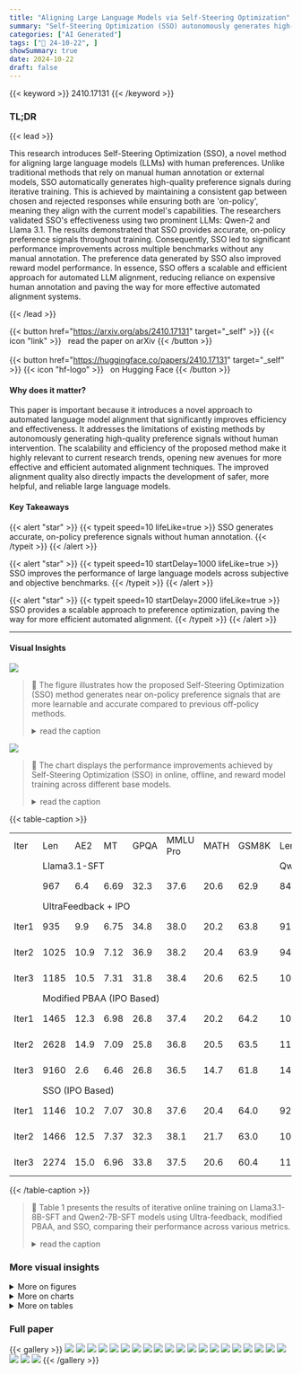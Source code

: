 ```yaml
---
title: "Aligning Large Language Models via Self-Steering Optimization"
summary: "Self-Steering Optimization (SSO) autonomously generates high-quality preference signals for aligning large language models, significantly improving performance across various benchmarks without manual..."
categories: ["AI Generated"]
tags: ["🔖 24-10-22", ]
showSummary: true
date: 2024-10-22
draft: false
---
```


{{< keyword >}} 2410.17131 {{< /keyword >}}

### TL;DR


{{< lead >}}

This research introduces Self-Steering Optimization (SSO), a novel method for aligning large language models (LLMs) with human preferences.  Unlike traditional methods that rely on manual human annotation or external models, SSO automatically generates high-quality preference signals during iterative training.  This is achieved by maintaining a consistent gap between chosen and rejected responses while ensuring both are 'on-policy', meaning they align with the current model's capabilities. The researchers validated SSO's effectiveness using two prominent LLMs: Qwen-2 and Llama 3.1. The results demonstrated that SSO provides accurate, on-policy preference signals throughout training. Consequently, SSO led to significant performance improvements across multiple benchmarks without any manual annotation. The preference data generated by SSO also improved reward model performance.  In essence, SSO offers a scalable and efficient approach for automated LLM alignment, reducing reliance on expensive human annotation and paving the way for more effective automated alignment systems.

{{< /lead >}}


{{< button href="https://arxiv.org/abs/2410.17131" target="_self" >}}
{{< icon "link" >}} &nbsp; read the paper on arXiv
{{< /button >}}
<br><br>
{{< button href="https://huggingface.co/papers/2410.17131" target="_self" >}}
{{< icon "hf-logo" >}} &nbsp; on Hugging Face
{{< /button >}}

#### Why does it matter?
This paper is important because it introduces a novel approach to automated language model alignment that significantly improves efficiency and effectiveness.  It addresses the limitations of existing methods by autonomously generating high-quality preference signals without human intervention. The scalability and efficiency of the proposed method make it highly relevant to current research trends, opening new avenues for more effective and efficient automated alignment techniques. The improved alignment quality also directly impacts the development of safer, more helpful, and reliable large language models.
#### Key Takeaways

{{< alert "star" >}}
{{< typeit speed=10 lifeLike=true >}} SSO generates accurate, on-policy preference signals without human annotation. {{< /typeit >}}
{{< /alert >}}

{{< alert "star" >}}
{{< typeit speed=10 startDelay=1000 lifeLike=true >}} SSO improves the performance of large language models across subjective and objective benchmarks. {{< /typeit >}}
{{< /alert >}}

{{< alert "star" >}}
{{< typeit speed=10 startDelay=2000 lifeLike=true >}} SSO provides a scalable approach to preference optimization, paving the way for more efficient automated alignment. {{< /typeit >}}
{{< /alert >}}

------
#### Visual Insights



![](https://ai-paper-reviewer.com/2410.17131/figures_2_0.png)

> 🔼 The figure illustrates how the proposed Self-Steering Optimization (SSO) method generates near on-policy preference signals that are more learnable and accurate compared to previous off-policy methods.
> <details>
> <summary>read the caption</summary>
> Figure 2: The philosophical motivation of our methods. Greater overlap on the x-axis (performance) between the generated distributions (red and blue) and the original distribution (orange) indicates stronger on-policy behavior. Previous automated methods extract chosen and rejected distributions through different methods, which may be less learnable for the policy model and hard to distinguish after iterative training. Our approach (SSO) optimizes models to generate near-on-policy signals where there remains a gap between chosen and rejected distributions, which benefits the automated alignment process.
> </details>





![](https://ai-paper-reviewer.com/2410.17131/charts_1_0.png)

> 🔼 The chart displays the performance improvements achieved by Self-Steering Optimization (SSO) in online, offline, and reward model training across different base models.
> <details>
> <summary>read the caption</summary>
> Figure 1: Results of SSO in Online, Offline, and RM Training. Detailed results will be presented in Section 3.2. In these figures, SFT indicates Llama3.1-8B-SFT, which we trained from Llama3.1-8B. Instruct indicates Llama3.1-8B-Instruct. Skywork is the dataset leading to the SOTA reward model for RewardBench.
> </details>





{{< table-caption >}}
<br><table id='4' style='font-size:16px'><tr><td>Iter</td><td>Len</td><td>AE2</td><td>MT</td><td>GPQA</td><td>MMLU Pro</td><td>MATH</td><td>GSM8K</td><td>Len</td><td>AE2 MT</td><td>GPQA</td><td>MMLU Pro</td><td>MATH</td><td>GSM8K</td></tr><tr><td></td><td colspan="7">Llama3.1-SFT</td><td colspan="6">Qwen2-SFT</td></tr><tr><td></td><td>967</td><td>6.4</td><td>6.69</td><td>32.3</td><td>37.6</td><td>20.6</td><td>62.9</td><td>841</td><td>12.1 7.42</td><td>33.8</td><td>42.5</td><td>44.7</td><td>78.7</td></tr><tr><td></td><td colspan="13">UltraFeedback + IPO</td></tr><tr><td>Iter1</td><td>935</td><td>9.9</td><td>6.75</td><td>34.8</td><td>38.0</td><td>20.2</td><td>63.8</td><td>917</td><td>12.2 7.38</td><td>32.8</td><td>42.6</td><td>45.5</td><td>79.6</td></tr><tr><td>Iter2</td><td>1025</td><td>10.9</td><td>7.12</td><td>36.9</td><td>38.2</td><td>20.4</td><td>63.9</td><td>942</td><td>12.4 7.48</td><td>31.8</td><td>42.1</td><td>45.8</td><td>79.0</td></tr><tr><td>Iter3</td><td>1185</td><td>10.5</td><td>7.31</td><td>31.8</td><td>38.4</td><td>20.6</td><td>62.5</td><td>1014</td><td>13.7 7.60</td><td>31.8</td><td>42.1</td><td>45.4</td><td>78.7</td></tr><tr><td></td><td colspan="13">Modified PBAA (IPO Based)</td></tr><tr><td>Iter1</td><td>1465</td><td>12.3</td><td>6.98</td><td>26.8</td><td>37.4</td><td>20.2</td><td>64.2</td><td>1011</td><td>12.5 7.52</td><td>31.3</td><td>42.3</td><td>45.3</td><td>79.2</td></tr><tr><td>Iter2</td><td>2628</td><td>14.9</td><td>7.09</td><td>25.8</td><td>36.8</td><td>20.5</td><td>63.5</td><td>1183</td><td>14.5 7.62</td><td>33.3</td><td>42.4</td><td>46.0</td><td>79.4</td></tr><tr><td>Iter3</td><td>9160</td><td>2.6</td><td>6.46</td><td>26.8</td><td>36.5</td><td>14.7</td><td>61.8</td><td>1402</td><td>16.9 7.71</td><td>33.3</td><td>41.8</td><td>46.3</td><td>79.6</td></tr><tr><td></td><td colspan="13">SSO (IPO Based)</td></tr><tr><td>Iter1</td><td>1146</td><td>10.2</td><td>7.07</td><td>30.8</td><td>37.6</td><td>20.4</td><td>64.0</td><td>929</td><td>12.9 7.25</td><td>29.3</td><td>42.7</td><td>45.7</td><td>78.7</td></tr><tr><td>Iter2</td><td>1466</td><td>12.5</td><td>7.37</td><td>32.3</td><td>38.1</td><td>21.7</td><td>63.0</td><td>1025</td><td>15.0 7.47</td><td>31.8</td><td>42.0</td><td>45.6</td><td>78.3</td></tr><tr><td>Iter3</td><td>2274</td><td>15.0</td><td>6.96</td><td>33.8</td><td>37.5</td><td>20.6</td><td>60.4</td><td>1120</td><td>17.3 7.75</td><td>33.8</td><td>41.9</td><td>46.4</td><td>79.8</td></tr></table>{{< /table-caption >}}

> 🔼 Table 1 presents the results of iterative online training on Llama3.1-8B-SFT and Qwen2-7B-SFT models using Ultra-feedback, modified PBAA, and SSO, comparing their performance across various metrics.
> <details>
> <summary>read the caption</summary>
> Table 1: Results on Llama3.1-8B-SFT and Qwen2-7B-SFT. We conduct experiments with Ultra-feedback, modified PBAA (principle-based automated alignment), and SSO. In this table, 'AE2' represents 'AlpacaEval 2.0 Length Control Win Rate'. 'MT' represents 'MT-Bench'.
> </details>



### More visual insights

<details>
<summary>More on figures
</summary>


![](https://ai-paper-reviewer.com/2410.17131/figures_2_1.png)

> 🔼 The figure illustrates how the proposed Self-Steering Optimization (SSO) method generates near on-policy preference signals, contrasting it with previous off-policy methods.
> <details>
> <summary>read the caption</summary>
> Figure 2: The philosophical motivation of our methods. Greater overlap on the x-axis (performance) between the generated distributions (red and blue) and the original distribution (orange) indicates stronger on-policy behavior. Previous automated methods extract chosen and rejected distributions through different methods, which may be less learnable for the policy model and hard to distinguish after iterative training. Our approach (SSO) optimizes models to generate near-on-policy signals where there remains a gap between chosen and rejected distributions, which benefits the automated alignment process.
> </details>



![](https://ai-paper-reviewer.com/2410.17131/figures_3_0.png)

> 🔼 The figure illustrates the two-step process of Self-Steering Optimization (SSO): constructing contrastive prompts and sampling responses, and then training the model using three preference pairs with a weighted objective.
> <details>
> <summary>read the caption</summary>
> Figure 3: Our approach consists of two iterative steps: 1) Constructing contrastive prompts and sampling responses. Given a query, the policy model first identifies the most relevant features and principles to the query. We then construct a pair of contrastive prompts based on these principles and sample corresponding responses. These responses are then used to form three preference pairs for alignment. 2) Training the model with a weighted objective incorporating three distinct losses.
> </details>



![](https://ai-paper-reviewer.com/2410.17131/figures_4_0.png)

> 🔼 The figure shows the results of Self-Steering Optimization (SSO) in online, offline, and reward model (RM) training on two foundation models, comparing its performance against standard fine-tuning (SFT) and instruction-tuning methods.
> <details>
> <summary>read the caption</summary>
> Figure 1: Results of SSO in Online, Offline, and RM Training. Detailed results will be presented in Section 3.2. In these figures, SFT indicates Llama3.1-8B-SFT, which we trained from Llama3.1-8B. Instruct indicates Llama3.1-8B-Instruct. Skywork is the dataset leading to the SOTA reward model for RewardBench.
> </details>



</details>



<details>
<summary>More on charts
</summary>


![](https://ai-paper-reviewer.com/2410.17131/charts_8_0.png)

> 🔼 The chart displays the accuracy and on-policy rate of synthetic data generated by SSO and PBAA across three training iterations.
> <details>
> <summary>read the caption</summary>
> Figure 4: Quality analysis of synthetic data for Llama3.1-SFT training.
> </details>


![](https://ai-paper-reviewer.com/2410.17131/charts_8_1.png)

> 🔼 The chart compares the average log probabilities of chosen and rejected responses generated by SSO and IPO across three iterations of training, showing SSO generates better on-policy data.
> <details>
> <summary>read the caption</summary>
> Figure 4: Quality analysis of synthetic data for Llama3.1-SFT training.
> </details>


![](https://ai-paper-reviewer.com/2410.17131/charts_9_0.png)

> 🔼 The chart displays the performance of Llama3.1-Instruct model with different optimization losses (W and W') across iterations on AlpacaEval 2.0 and MT Bench.
> <details>
> <summary>read the caption</summary>
> Figure 5: Results of Different Optimization Loss on Llama3.1-Instruct.
> </details>


</details>



<details>
<summary>More on tables
</summary>


{{< table-caption >}}
<br><table id='8' style='font-size:14px'><tr><td>Method</td><td>AE2</td><td>MT</td><td>MMLU Pro</td><td>MATH</td></tr><tr><td colspan="5">Llama3.1-Instruct</td></tr><tr><td>Instruct</td><td>32.8</td><td>8.34</td><td>42.9</td><td>40.9</td></tr><tr><td>UltraFeedback</td><td>39.3</td><td>8.00</td><td>46.1</td><td>42.8</td></tr><tr><td>PBAA</td><td>27.2</td><td>8.28</td><td>46.8</td><td>42.3</td></tr><tr><td>SSO</td><td>39.2</td><td>8.48</td><td>47.4</td><td>43.7</td></tr><tr><td colspan="5">Qwen2-instruct</td></tr><tr><td>Instruct</td><td>33.2</td><td>8.37</td><td>44.4</td><td>50.4</td></tr><tr><td>UltraFeedback</td><td>19.3</td><td>7.79</td><td>43.8</td><td>30.6</td></tr><tr><td>PBAA</td><td>30.7</td><td>8.41</td><td>44.2</td><td>32.4</td></tr><tr><td>SSO</td><td>36.2</td><td>8.47</td><td>44.5</td><td>50.4</td></tr></table>{{< /table-caption >}}
> 🔼 Table 2 presents the results of applying SSO and other methods on two pre-trained instruction-following language models, Llama3.1-8B and Qwen2-7B, across multiple benchmark datasets.
> <details>
> <summary>read the caption</summary>
> Table 2: Results on Llama3.1-8B-Instruct and Qwen2-7B-Instruct.
> </details>

{{< table-caption >}}
<br><table id='2' style='font-size:14px'><tr><td>Model</td><td>Training Data</td><td>Len</td><td>AE2</td><td>MT</td><td>GPQA</td><td>MMLU Pro</td><td>MATH</td><td>GSM8K</td></tr><tr><td rowspan="2">SFT</td><td rowspan="2">Ultrafeedback SSO</td><td>1283</td><td>11.5</td><td>7.23</td><td>32.3</td><td>38.5</td><td>20.1</td><td>61.2</td></tr><tr><td>1319</td><td>18.0</td><td>7.36</td><td>32.8</td><td>35.5</td><td>20.6</td><td>62.9</td></tr><tr><td rowspan="2">Instruct</td><td rowspan="2">Ultrafeedback SSO</td><td>2105</td><td>41.2</td><td>8.13</td><td>32.8</td><td>46.1</td><td>42.8</td><td>82.9</td></tr><tr><td>2446</td><td>41.5</td><td>8.58</td><td>36.1</td><td>48.6</td><td>43.3</td><td>84.5</td></tr></table>{{< /table-caption >}}
> 🔼 Table 3 presents the results of Llama3.1 model trained with synthetic offline data generated by SSO on various evaluation metrics.
> <details>
> <summary>read the caption</summary>
> Table 3: Results on Llama3.1 trained with synthetic offline data.
> </details>

{{< table-caption >}}
<br><table id='7' style='font-size:18px'><tr><td>Training Data</td><td>Avg</td><td>Chat</td><td>Chat Hard</td><td>Safety</td><td>Reason</td></tr><tr><td>Skywork</td><td>90.8</td><td>93.6</td><td>85.5</td><td>90.1</td><td>94.1</td></tr><tr><td>Skywork + Synthetic</td><td>91.7</td><td>93.3</td><td>86.2</td><td>92.6</td><td>94.9</td></tr><tr><td>Skywork + UltraFeedback</td><td>90.9</td><td>95.8</td><td>80.0</td><td>92.3</td><td>95.3</td></tr></table>{{< /table-caption >}}
> 🔼 Table 4 shows the performance of reward models trained with different datasets on RewardBench, indicating the effectiveness of SSO in enhancing reward model performance.
> <details>
> <summary>read the caption</summary>
> Table 4: Our Reward Models
> </details>

{{< table-caption >}}
<br><table id='11' style='font-size:14px'><tr><td>Method</td><td>Len</td><td>AE2</td><td>MT</td></tr><tr><td>Instruct</td><td>1786</td><td>33.24</td><td>8.37</td></tr><tr><td>SSO</td><td>2789</td><td>36.18</td><td>8.47</td></tr><tr><td>w/o W</td><td>4512</td><td>36.07</td><td>8.35</td></tr><tr><td>w/o g</td><td>2799</td><td>36.03</td><td>8.40</td></tr><tr><td>w/o W, g</td><td>4458</td><td>30.70</td><td>8.41</td></tr></table>{{< /table-caption >}}
> 🔼 Table 5 presents the ablation study results on Qwen2-7B-Instruct, showing the impact of removing the weight function (W) and self-steering loss (G) on the model's performance across various metrics.
> <details>
> <summary>read the caption</summary>
> Table 5: Results on Qwen2-7B-Instruct under different ablations (Iteration 3).
> </details>

{{< table-caption >}}
<br><table id='10' style='font-size:16px'><tr><td rowspan="2">Model</td><td>Len</td><td>AE2</td><td>MT</td><td>II Len</td><td>AE2</td><td>MT</td></tr><tr><td colspan="3">Qwen2</td><td colspan="3">Llama3,1</td></tr><tr><td>Instruct Model</td><td>1786</td><td>33.2</td><td>8.37</td><td>2146</td><td>32.8</td><td>8.34</td></tr><tr><td>Modified PBAA(DPO Based) Iter3</td><td>3653</td><td>32.9</td><td>8.27</td><td>2947</td><td>40.0</td><td>8.39</td></tr><tr><td>SSO(DPO Based) Iter3</td><td>2611</td><td>37.2</td><td>8.46</td><td>2745</td><td>41.4</td><td>8.57</td></tr></table>{{< /table-caption >}}
> 🔼 Table 6 presents experimental results of SSO based on DPO Loss for Qwen2-7B-Instruct and Llama3.1-8B-Instruct.
> <details>
> <summary>read the caption</summary>
> Table 6: Results with DPO-Based SSO.
> </details>

{{< table-caption >}}
<br><table id='13' style='font-size:16px'><tr><td>Model</td><td>Len</td><td>AE2</td><td>MT</td><td>GPQA</td><td>MMLU Pro</td><td>MATH</td><td>GSM8K</td></tr><tr><td>Llama3.1-Instruct</td><td>2146</td><td>32.8</td><td>8.34</td><td>27.3</td><td>42.9</td><td>40.9</td><td>80.8</td></tr><tr><td>Infinity-Llama3.1-SFT</td><td>1758</td><td>37.5</td><td>7.49</td><td>24.7</td><td>40.4</td><td>33.4</td><td>76.6</td></tr><tr><td>Infinity-Llama3.1-SSO Iter3</td><td>1964</td><td>50.0</td><td>8.02</td><td>37.4</td><td>42.9</td><td>35.8</td><td>80.7</td></tr></table>{{< /table-caption >}}
> 🔼 This table presents the results of applying SSO to a stronger SFT model of Llama3.1-8B trained on Infinity Instruct, showing that the model outperforms Llama3.1-8B-Instruct on some benchmarks.
> <details>
> <summary>read the caption</summary>
> Table 7: Results on Infinity-Instruct-7M-Gen-Llama3.1-8B
> </details>

{{< table-caption >}}
<br><table id='7' style='font-size:14px'><tr><td>Iter</td><td>Len</td><td>AE2</td><td>MT</td><td>GPQA</td><td>MMLU Pro</td><td>MATH</td><td>GSM8K</td><td>Len AE2</td><td>MT</td><td>GPQA</td><td></td><td>MMLU Pro</td><td>MATH</td><td>GSM8K</td></tr><tr><td></td><td colspan="7">Llama3.1-Instruct</td><td colspan="7">Qwen2-Instruct</td></tr><tr><td></td><td>2146</td><td>32.8</td><td>8.34</td><td>27.3</td><td>42.9</td><td>40.9</td><td>80.8</td><td>1786</td><td>33.2</td><td>8.37</td><td>25.8</td><td>44.4</td><td>50.4</td><td>80.4</td></tr><tr><td></td><td colspan="14">UltraFeedBack+IPO</td></tr><tr><td>Iter1</td><td>2204</td><td>35.0</td><td>8.19</td><td>33.3</td><td>44.1</td><td>41.9</td><td>82.2</td><td>1955</td><td>35.6</td><td>8.17</td><td>28.8</td><td>44.5</td><td>46.8</td><td>76.9</td></tr><tr><td>Iter2</td><td>2211</td><td>37.2</td><td>8.10</td><td>36.9</td><td>45.1</td><td>42.8</td><td>82.0</td><td>1976</td><td>31.0</td><td>8.23</td><td>26.3</td><td>44.3</td><td>38.9</td><td>73.8</td></tr><tr><td>Iter3</td><td>2177</td><td>39.3</td><td>8.00</td><td>31.3</td><td>46.1</td><td>42.8</td><td>82.9</td><td>1999</td><td>19.3</td><td>7.79</td><td>25.3</td><td>43.8</td><td>30.6</td><td>71.1</td></tr><tr><td></td><td colspan="14">Modified PBAA(IPO Based)</td></tr><tr><td>Iter1</td><td>2292</td><td>40.2</td><td>8.31</td><td>31.3</td><td>45.7</td><td>42.5</td><td>83.4</td><td>2252</td><td>34.6</td><td>8.41</td><td>29.8</td><td>44.8</td><td>49.7</td><td>77.1</td></tr><tr><td>Iter2</td><td>2588</td><td>37.8</td><td>8.38</td><td>31.8</td><td>47.1</td><td>41.6</td><td>79.6</td><td>3034</td><td>32.0</td><td>8.38</td><td>30.3</td><td>44.3</td><td>43.3</td><td>73.5</td></tr><tr><td>Iter3</td><td>2936</td><td>27.2</td><td>8.28</td><td>30.8</td><td>46.8</td><td>42.3</td><td>73.4</td><td>4458</td><td>30.7</td><td>8.41</td><td>30.3</td><td>44.2</td><td>32.4</td><td>70.4</td></tr><tr><td></td><td colspan="14">SSO(IPO Based)</td></tr><tr><td>Iter1</td><td>2220</td><td>39.0</td><td>8.37</td><td>32.8</td><td>45.7</td><td>42.3</td><td>82.6</td><td>2062</td><td>34.9</td><td>8.42</td><td>30.3</td><td>44.2</td><td>50.0</td><td>79.8</td></tr><tr><td>Iter2</td><td>2416</td><td>40.7</td><td>8.45</td><td>35.4</td><td>47.3</td><td>43.3</td><td>83.5</td><td>2390</td><td>35.1</td><td>8.46</td><td>29.8</td><td>44.7</td><td>51.6</td><td>77.6</td></tr><tr><td>Iter3</td><td>2670</td><td>39.2</td><td>8.48</td><td>32.3</td><td>47.4</td><td>43.7</td><td>81.9</td><td>2789</td><td>36.2</td><td>8.47</td><td>27.3</td><td>44.5</td><td>50.4</td><td>77.0</td></tr></table>{{< /table-caption >}}
> 🔼 Table 8 presents detailed results of experiments conducted on Llama3.1-8B-Instruct and Qwen2-7B-Instruct models using UltraFeedBack+IPO, Modified PBAA(IPO Based), and SSO(IPO Based) methods across multiple iterations.
> <details>
> <summary>read the caption</summary>
> Table 8: Results on Llama3.1-8B-Instruct and Qwen2-7B-Instruct.
> </details>

{{< table-caption >}}
<br><table id='11' style='font-size:16px'><tr><td rowspan="2">Model</td><td>Len</td><td>AE2 LWR</td><td>AE2 WR</td><td>MT</td><td>Len</td><td>AE2 LWR</td><td>AE2 WR</td><td>MT</td></tr><tr><td colspan="4">Qwen2</td><td colspan="4">Llama3,1</td></tr><tr><td>Instruct</td><td>1786</td><td>33.2</td><td>29.0</td><td>8.37 II</td><td>2146</td><td>32.8</td><td>35.2</td><td>8.34</td></tr><tr><td>DPO-Iter1</td><td>2245</td><td>33.5</td><td>36.5</td><td>8.31</td><td>2373</td><td>37.7</td><td>42.4</td><td>8.42</td></tr><tr><td>DPO-Iter2</td><td>2877</td><td>35.1</td><td>42.9</td><td>8.35</td><td>2693</td><td>38.2</td><td>45.6</td><td>8.54</td></tr><tr><td>DPO-Iter3</td><td>3653</td><td>32.9</td><td>44.6</td><td>8.27</td><td>2947</td><td>40.0</td><td>49.3</td><td>8.39</td></tr><tr><td>SSODpo-Iter1</td><td>2125</td><td>33.8</td><td>34.9</td><td>8.35</td><td>2405</td><td>35.1</td><td>40.3</td><td>8.38</td></tr><tr><td>SSODpo-Iter2</td><td>2301</td><td>38.1</td><td>41.6</td><td>8.17</td><td>2584</td><td>37.5</td><td>44.4</td><td>8.40</td></tr><tr><td>SSODpo-Iter3</td><td>2611</td><td>37.2</td><td>43.4</td><td>8.46</td><td>2745</td><td>41.4</td><td>43.2</td><td>8.57</td></tr></table>{{< /table-caption >}}
> 🔼 Table 8 presents detailed results of experiments conducted on Llama3.1-8B-Instruct and Qwen2-7B-Instruct models using different methods (UltraFeedBack+IPO, Modified PBAA, and SSO).
> <details>
> <summary>read the caption</summary>
> Table 8: Results on Llama3.1-8B-Instruct and Qwen2-7B-Instruct.
> </details>

{{< table-caption >}}
<br><table id='4' style='font-size:14px'><tr><td>Iter</td><td>Len</td><td>AE2 LWR</td><td>AE2 WR</td><td>MT</td><td>Len</td><td>AE2 LWR</td><td>AE2 WR</td><td>MT</td></tr><tr><td></td><td colspan="4">Llama3-SFT</td><td colspan="4">Llama3-Instruct</td></tr><tr><td></td><td>1126</td><td>13.3</td><td>7.8</td><td>7.23 II</td><td>1965</td><td>33.6</td><td>33.1</td><td>7.93</td></tr><tr><td></td><td colspan="8">UltraFeedBack+IPO</td></tr><tr><td>Iter1</td><td>1704</td><td>24.8</td><td>21.2</td><td>8.02</td><td>1963</td><td>35.5</td><td>21.2</td><td>7.84</td></tr><tr><td>Iter2</td><td>1859</td><td>33.8</td><td>30.9</td><td>8.07</td><td>1935</td><td>37.2</td><td>30.9</td><td>7.90</td></tr><tr><td>Iter3</td><td>1932</td><td>33.2</td><td>33.1</td><td>7.90</td><td>1904</td><td>37.5</td><td>33.1</td><td>7.95</td></tr><tr><td></td><td colspan="8">Modified PBAA(IPO Based)</td></tr><tr><td>Iter1</td><td>1647</td><td>29.4</td><td>23.2</td><td>7.82</td><td>2070</td><td>37.4</td><td>39.2</td><td>8.01</td></tr><tr><td>Iter2</td><td>2900</td><td>30.8</td><td>34.3</td><td>8.02</td><td>2598</td><td>35.5</td><td>44.7</td><td>8.25</td></tr><tr><td>Iter3</td><td>6170</td><td>15.2</td><td>21.1</td><td>7.04</td><td>3379</td><td>25.6</td><td>38.6</td><td>8.10</td></tr><tr><td></td><td colspan="8">SSO(IPO Based)</td></tr><tr><td>Iter1</td><td>1345</td><td>24.2</td><td>15.8</td><td>7.75</td><td>2004</td><td>36.6</td><td>36.3</td><td>7.92</td></tr><tr><td>Iter2</td><td>1647</td><td>29.8</td><td>24.3</td><td>7.82</td><td>2306</td><td>37.6</td><td>42.2</td><td>8.24</td></tr><tr><td>Iter3</td><td>2015</td><td>32.7</td><td>34.5</td><td>8.05</td><td>2760</td><td>33.1</td><td>43.7</td><td>8.16</td></tr></table>{{< /table-caption >}}
> 🔼 Table 1 presents the results of experiments comparing the performance of Self-Steering Optimization (SSO) against modified principle-based alignment and Ultra-feedback on Llama3.1-8B-SFT and Qwen2-7B-SFT models across multiple iterations, evaluating metrics such as AlpacaEval 2.0, MT-Bench, GPQA, MMLU Pro, MATH, and GSM8K.
> <details>
> <summary>read the caption</summary>
> Table 1: Results on Llama3.1-8B-SFT and Qwen2-7B-SFT. We conduct experiments with Ultra-feedback, modified PBAA (principle-based automated alignment), and SSO. In this table, 'AE2' represents 'AlpacaEval 2.0 Length Control Win Rate'. 'MT' represents 'MT-Bench'.
> </details>

{{< table-caption >}}
<br><table id='7' style='font-size:18px'><tr><td>Model</td><td>Len</td><td>AE2</td><td>MT</td><td>GPQA</td><td>MMLU Pro</td><td>MATH</td><td>GSM8K</td></tr><tr><td></td><td colspan="7">Llama3.1-SFT</td></tr><tr><td>SFT</td><td>967</td><td>6.4</td><td>6.69</td><td>32.3</td><td>37.6</td><td>20.6</td><td>62.9</td></tr><tr><td>Ultrafeedback</td><td>1283</td><td>11.47</td><td>7.23</td><td>32.3</td><td>38.5</td><td>20.1</td><td>61.2</td></tr><tr><td>SSO</td><td>1319</td><td>18.0</td><td>7.36</td><td>32.8</td><td>35.5</td><td>20.6</td><td>62.9</td></tr><tr><td></td><td colspan="7">Llama3.1-Instruct</td></tr><tr><td>Instruct</td><td>2146</td><td>32.8</td><td>8.34</td><td>27.3</td><td>42.9</td><td>40.9</td><td>80.8</td></tr><tr><td>Ultrafeedback</td><td>2105</td><td>41.2</td><td>8.13</td><td>32.8</td><td>46.1</td><td>42.8</td><td>82.9</td></tr><tr><td>SSO</td><td>2446</td><td>41.5</td><td>8.58</td><td>36.1</td><td>48.6</td><td>43.3</td><td>84.5</td></tr></table>{{< /table-caption >}}
> 🔼 Table 1 presents the results of experiments comparing Self-Steering Optimization (SSO) against modified principle-based automated alignment and Ultra-feedback on Llama3.1-8B-SFT and Qwen2-7B-SFT models across multiple benchmarks.
> <details>
> <summary>read the caption</summary>
> Table 1: Results on Llama3.1-8B-SFT and Qwen2-7B-SFT. We conduct experiments with Ultra-feedback, modified PBAA (principle-based automated alignment), and SSO. In this table, 'AE2' represents 'AlpacaEval 2.0 Length Control Win Rate'. 'MT' represents 'MT-Bench'.
> </details>

{{< table-caption >}}
<br><table id='7' style='font-size:14px'><tr><td colspan="2">Method</td><td>Len</td><td>AE2</td><td>MT</td><td>Len</td><td>AE2</td><td>MT</td></tr><tr><td colspan="2">Model</td><td colspan="3">Qwen2-7B-Instruct</td><td colspan="3">Llama3.1-8B-Instruct</td></tr><tr><td rowspan="3">SSO</td><td>Iter1</td><td>2062</td><td>34.92</td><td>8.42</td><td>2220</td><td>39.02</td><td>8.37</td></tr><tr><td>Iter2</td><td>2390</td><td>35.12</td><td>8.46</td><td>2416</td><td>40.73</td><td>8.45</td></tr><tr><td>Iter3</td><td>2789</td><td>36.18</td><td>8.47</td><td>2670</td><td>39.57</td><td>8.48</td></tr><tr><td rowspan="3">w/o W</td><td>Iter1</td><td>2244</td><td>35.12</td><td>8.28</td><td>2297</td><td>39.30</td><td>8.31</td></tr><tr><td>Iter2</td><td>3001</td><td>33.43</td><td>8.36</td><td>2592</td><td>37.35</td><td>8.43</td></tr><tr><td>Iter3</td><td>4512</td><td>36.07</td><td>8.35</td><td>2805</td><td>30.44</td><td>8.35</td></tr><tr><td rowspan="3">w/o g</td><td>Iter1</td><td>2042</td><td>35.38</td><td>8.29</td><td>2226</td><td>39.59</td><td>8.30</td></tr><tr><td>Iter2</td><td>2409</td><td>36.07</td><td>8.21</td><td>2433</td><td>40.13</td><td>8.27</td></tr><tr><td>Iter3</td><td>2799</td><td>36.03</td><td>8.40</td><td>2675</td><td>34.25</td><td>8.54</td></tr><tr><td rowspan="3">w/o W, g</td><td>Iter1</td><td>2252</td><td>34.55</td><td>8.41</td><td>2292</td><td>40.22</td><td>8.31</td></tr><tr><td>Iter2</td><td>3034</td><td>32.02</td><td>8.38</td><td>2588</td><td>37.75</td><td>8.38</td></tr><tr><td>Iter3</td><td>4458</td><td>30.70</td><td>8.41</td><td>2936</td><td>27.24</td><td>8.28</td></tr></table>{{< /table-caption >}}
> 🔼 Table 12 presents the detailed results of an ablation study on Qwen2-7B-Instruct and Llama3.1-8B-Instruct models under different ablations, showing the performance of each model under different experimental settings.
> <details>
> <summary>read the caption</summary>
> Table 12: Results on Qwen2-7B-Instruct and Llama3.1-8B-Instruct under different ablations.
> </details>

{{< table-caption >}}
<table id='13' style='font-size:14px'><tr><td>Feature Name</td><td>Principles</td></tr><tr><td></td><td>adjective : [ , Engaging' , Dull , ] ,</td></tr><tr><td>Engagement</td><td></td></tr></table>{{< /table-caption >}}
> 🔼 Table 1 presents the results of experiments conducted on Llama3.1-8B-SFT and Qwen2-7B-SFT models using Ultra-feedback, modified PBAA, and SSO, evaluating performance across multiple benchmarks.
> <details>
> <summary>read the caption</summary>
> Table 1: Results on Llama3.1-8B-SFT and Qwen2-7B-SFT. We conduct experiments with Ultra-feedback, modified PBAA (principle-based automated alignment), and SSO. In this table, 'AE2' represents 'AlpacaEval 2.0 Length Control Win Rate'. 'MT' represents 'MT-Bench'.
> </details>

{{< table-caption >}}
<table id='1' style='font-size:14px'><tr><td></td><td>Good Principle: Create responses that are designed to captivate the user' S attention and encourage active engagement . This involves personalizing the content to align with the user' s interests, preferences, and prior interactions · Use a friendly and conversational tone that invites the user to participate in a dialogue rather than simply receiving information . Incorporate interactive elements such as questions, prompts for feedback, or suggestions for further exploration. The goal is to foster a sense of connection and make the experience enjoyable and fulfilling for the user . Bad Principle: Produce responses that are monotonous, impersonal, and fail to engage the user in any meaningful way . This involves ignoring the user' s interests and preferences, opting instead for generic content that does not resonate on a personal level · Use a formal or detached tone that discourages conversation and makes the interaction feel transactional. Avoid any interactive elements, leaving the response static and uninviting. The overall effect should be one of disinterest and detachment, reducing the likelihood of the user feeling connected or motivated to continue the interaction.</td></tr><tr><td></td><td>adjective: [ , Accurate' , Inaccurate' ] ,</td></tr><tr><td>Accuracy</td><td>Good Principle: Commit to delivering responses that are meticulously accurate and grounded in verified facts. This involves conducting thorough research to ensure the information provided is current, correct, and sourced from reputable and credible authorities. Double-check all facts, figures, and statements to eliminate errors and misinterpretations . Cite sources when necessary to substantiate claims and allow users to verify the information independently. Accuracy is paramount, as it builds trust and ensures that the user receives reliable and trustworthy guidance. Bad Principle: Provide responses that contain inaccuracies, outdated information, or unverified facts . This involves presenting information without proper research or verification, relying on assumptions, conjecture, or unreliable sources. Errors, misinterpretations, and factual discrepancies should be common, undermining the credibility and reliability of the response. Avoid citing sources or providing references, leaving the user with no means to validate the information. Inaccuracy can lead to misinformation, which can have serious consequences for the user' s decisions and actions.</td></tr><tr><td>Literariness</td><td>adjective: ['Literary' , Boring' ] , Good Principle: Craft responses that showcase a refined command of language and incorporate literary techniques to make the content more captivating and enjoyable. Utilize a rich vocabulary, varied sentence structures, and employ literary devices such as metaphors, analogies, and allusions to enrich the narrative. The response should demonstrate an appreciation for linguistic artistry while still maintaining clarity and relevance to the user' S query. Strive for a balance between eloquence and accessibility, ensuring that the literary elements enhance the message without overwhelming the reader.</td></tr></table>{{< /table-caption >}}
> 🔼 Table 1 presents the results of experiments comparing the performance of Self-Steering Optimization (SSO) against modified principle-based alignment and Ultra-feedback on Llama3.1-8B-SFT and Qwen2-7B-SFT models across multiple benchmarks.
> <details>
> <summary>read the caption</summary>
> Table 1: Results on Llama3.1-8B-SFT and Qwen2-7B-SFT. We conduct experiments with Ultra-feedback, modified PBAA (principle-based automated alignment), and SSO. In this table, 'AE2' represents 'AlpacaEval 2.0 Length Control Win Rate'. 'MT' represents 'MT-Bench'.
> </details>

{{< table-caption >}}
<table id='1' style='font-size:14px'><tr><td></td><td>Bad Principle: Compose responses that lack literary finesse, using plain or crude language that detracts from the overall quality of the content . Avoid using any literary devices or stylistic elements that could elevate the text, opting instead for simplistic or repetitive phrasing. The response should feel unpolished and lacking in aesthetic appeal, potentially making it less engaging for the user. Disregard the opportunity to create a more compelling narrative by failing to utilize the richness of language, resulting in a response that is functional but devoid of literary merit</td></tr><tr><td rowspan="3">Helpfulness</td><td>adjective: [ , Helpful' , Unhelpful' ] ,</td></tr><tr><td>Good Principle : Focus on delivering responses that are genuinely helpful and cater to the user' S specific needs. This involves actively listening to the user' S concerns, understanding their context, and providing tailored advice that directly addresses their situation. Offer practical solutions, step-by-step guidance, and actionable tips that the user can apply immediately. Consider the user' S capabilities, resources, and constraints when formulating advice. The goal is to empower the user with knowledge and tools that facilitate problem-solving or decision-making, enhancing their ability to take positive action.</td></tr><tr><td>Bad Principle: Provide responses that are vague, irrelevant, or unhelpful, failing to address the user' S actual needs. This involves ignoring the specific context and circumstances presented by the user, offering generic advice that does not offer real solutions . Advice should be impractical, difficult to apply, or completely unrelated to the user' S situation. Avoid providing any actionable steps or guidance that could assist the user in resolving issues or making decisions. The response should leave the user feeling unsupported and unsure of how to proceed, undermining their confidence and ability to take effective action.</td></tr><tr><td rowspan="2">Comprehensiveness</td><td>adjective: [' Comprehensive' , Incomplete' ] ,</td></tr><tr><td>Good Principle : Strive to deliver responses that are comprehensive, covering all pertinent aspects of the topic or question at hand. This involves conducting thorough research to gather a wide range of information, including different perspectives, nuances, and details that contribute to a holistic understanding · Ensure that the response addresses all aspects of the user' S query, providing a complete and detailed explanation · Include supplementary material, such as links, references, or examples, to enrich the response and offer additional resources for further exploration. A comprehensive approach demonstrates expertise and dedication to providing the user with a well-rounded and informative answer .</td></tr></table>{{< /table-caption >}}
> 🔼 Table 1 presents the results of iterative online training on Llama3.1-8B-SFT and Qwen2-7B-SFT models using Ultra-feedback, modified PBAA, and SSO, evaluating performance across multiple benchmarks.
> <details>
> <summary>read the caption</summary>
> Table 1: Results on Llama3.1-8B-SFT and Qwen2-7B-SFT. We conduct experiments with Ultra-feedback, modified PBAA (principle-based automated alignment), and SSO. In this table, 'AE2' represents 'AlpacaEval 2.0 Length Control Win Rate'. 'MT' represents 'MT-Bench'.
> </details>

{{< table-caption >}}
<table id='1' style='font-size:14px'><tr><td></td><td>Bad Principle: Offer responses that are superficial, lacking depth, or omit key details, resulting in an incomplete understanding of the topic. This involves skimming over important aspects of the question, ignoring alternative viewpoints, or failing to delve into the nuances of the subject matter · Provide minimal information, leaving out critical details that would contribute to a more thorough understanding. Avoid incorporating supplementary material or additional resources that could help the user gain a broader perspective . An incomplete response may leave the user feeling unsatisfied, uninformed, and unable to fully grasp the complexities of the topic.</td></tr><tr><td>Logicality</td><td>adjective: [ , Logical' , Illogical , ] ,</td></tr><tr><td></td><td>Good Principle : Construct responses that adhere to strict logical principles, ensuring each point flows seamlessly from the last, forming a coherent and well-reasoned argument . Start with a clear premise or statement of the issue, then methodically develop the argument by presenting supporting evidence, examples, and reasoning. Each segment of the response should logically progress to the next, building towards a sound conclusion . Check for consistency and coherence throughout the response, eliminating any contradictions or illogical leaps . The goal is to present a rational and persuasive case that respects the user' S intelligence and fosters a deeper understanding of the topic. Bad Principle : Create responses that lack a clear structure or logical flow, leading to confusion and a weakened argument . Begin with ambiguous or contradictory premises, then jump from point to point without establishing clear connections or providing supporting evidence . Allow the response to meander, losing focus and failing to build a coherent argument · Conclude with a haphazard or unrelated statement, leaving the user uncertain about the intended message. Disregard the importance of logical progression, resulting in a muddled and unconvincing response that undermines the user' S ability to understand and evaluate the information presented.</td></tr><tr><td>Safety</td><td>adjective: [' Safe' , Unsafe' ] , Good Principle : Design responses that prioritize the safety and well-being of the user at all times . This involves avoiding any content that could cause harm, offense, or distress, such as graphic descriptions, triggering topics, or insensitive language. Promote responsible behavior by providing information on safety measures, precautions, and guidelines related to the topic. Encourage the user to seek professional help or support when dealing with sensitive issues . Ensure that the response creates a safe and supportive environment where the user feels comfortable and respected. Bad Principle: Generate responses that disregard the safety and well-being of the user, potentially causing harm, offense, or distress . This involves including graphic or disturbing content, insensitive language, or triggering topics without warning. Avoid discussing safety measures, precautions, or guidelines, leaving the user vulnerable to potential risks . Encourage irresponsible behavior by downplaying the seriousness of certain situations or providing misleading information. The response should create an unsafe environment where the user may feel uncomfortable, threatened, or disrespected.</td></tr></table>{{< /table-caption >}}
> 🔼 Table 1 presents the results of experiments conducted on Llama3.1-8B-SFT and Qwen2-7B-SFT models using Ultra-feedback, modified PBAA, and SSO, comparing their performance across various metrics including AlpacaEval 2.0, MT-Bench, GPQA, MMLU Pro, MATH, and GSM8K.
> <details>
> <summary>read the caption</summary>
> Table 1: Results on Llama3.1-8B-SFT and Qwen2-7B-SFT. We conduct experiments with Ultra-feedback, modified PBAA (principle-based automated alignment), and SSO. In this table, 'AE2' represents 'AlpacaEval 2.0 Length Control Win Rate'. 'MT' represents 'MT-Bench'.
> </details>

</details>


### Full paper

{{< gallery >}}
<img src="https://ai-paper-reviewer.com/2410.17131/1.png" class="grid-w50 md:grid-w33 xl:grid-w25" />
<img src="https://ai-paper-reviewer.com/2410.17131/2.png" class="grid-w50 md:grid-w33 xl:grid-w25" />
<img src="https://ai-paper-reviewer.com/2410.17131/3.png" class="grid-w50 md:grid-w33 xl:grid-w25" />
<img src="https://ai-paper-reviewer.com/2410.17131/4.png" class="grid-w50 md:grid-w33 xl:grid-w25" />
<img src="https://ai-paper-reviewer.com/2410.17131/5.png" class="grid-w50 md:grid-w33 xl:grid-w25" />
<img src="https://ai-paper-reviewer.com/2410.17131/6.png" class="grid-w50 md:grid-w33 xl:grid-w25" />
<img src="https://ai-paper-reviewer.com/2410.17131/7.png" class="grid-w50 md:grid-w33 xl:grid-w25" />
<img src="https://ai-paper-reviewer.com/2410.17131/8.png" class="grid-w50 md:grid-w33 xl:grid-w25" />
<img src="https://ai-paper-reviewer.com/2410.17131/9.png" class="grid-w50 md:grid-w33 xl:grid-w25" />
<img src="https://ai-paper-reviewer.com/2410.17131/10.png" class="grid-w50 md:grid-w33 xl:grid-w25" />
<img src="https://ai-paper-reviewer.com/2410.17131/11.png" class="grid-w50 md:grid-w33 xl:grid-w25" />
<img src="https://ai-paper-reviewer.com/2410.17131/12.png" class="grid-w50 md:grid-w33 xl:grid-w25" />
<img src="https://ai-paper-reviewer.com/2410.17131/13.png" class="grid-w50 md:grid-w33 xl:grid-w25" />
<img src="https://ai-paper-reviewer.com/2410.17131/14.png" class="grid-w50 md:grid-w33 xl:grid-w25" />
<img src="https://ai-paper-reviewer.com/2410.17131/15.png" class="grid-w50 md:grid-w33 xl:grid-w25" />
<img src="https://ai-paper-reviewer.com/2410.17131/16.png" class="grid-w50 md:grid-w33 xl:grid-w25" />
<img src="https://ai-paper-reviewer.com/2410.17131/17.png" class="grid-w50 md:grid-w33 xl:grid-w25" />
<img src="https://ai-paper-reviewer.com/2410.17131/18.png" class="grid-w50 md:grid-w33 xl:grid-w25" />
<img src="https://ai-paper-reviewer.com/2410.17131/19.png" class="grid-w50 md:grid-w33 xl:grid-w25" />
<img src="https://ai-paper-reviewer.com/2410.17131/20.png" class="grid-w50 md:grid-w33 xl:grid-w25" />
<img src="https://ai-paper-reviewer.com/2410.17131/21.png" class="grid-w50 md:grid-w33 xl:grid-w25" />
<img src="https://ai-paper-reviewer.com/2410.17131/22.png" class="grid-w50 md:grid-w33 xl:grid-w25" />
<img src="https://ai-paper-reviewer.com/2410.17131/23.png" class="grid-w50 md:grid-w33 xl:grid-w25" />
{{< /gallery >}}